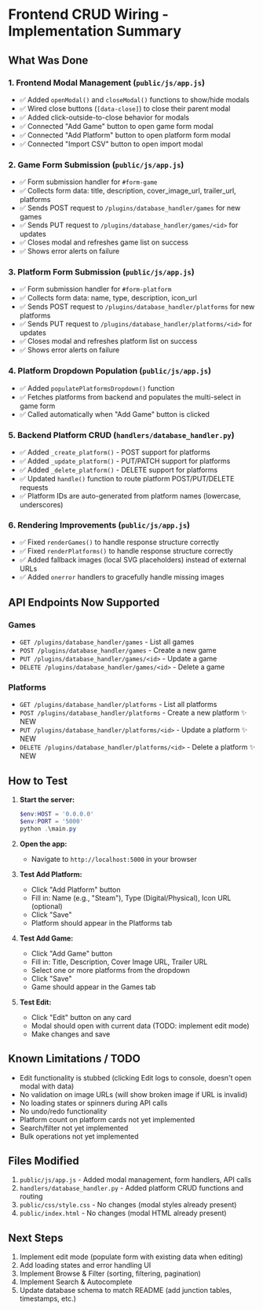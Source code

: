 # Frontend CRUD Wiring - Implementation Summary

## What Was Done

### 1. **Frontend Modal Management** (`public/js/app.js`)
- ✅ Added `openModal()` and `closeModal()` functions to show/hide modals
- ✅ Wired close buttons (`[data-close]`) to close their parent modal
- ✅ Added click-outside-to-close behavior for modals
- ✅ Connected "Add Game" button to open game form modal
- ✅ Connected "Add Platform" button to open platform form modal
- ✅ Connected "Import CSV" button to open import modal

### 2. **Game Form Submission** (`public/js/app.js`)
- ✅ Form submission handler for `#form-game`
- ✅ Collects form data: title, description, cover_image_url, trailer_url, platforms
- ✅ Sends POST request to `/plugins/database_handler/games` for new games
- ✅ Sends PUT request to `/plugins/database_handler/games/<id>` for updates
- ✅ Closes modal and refreshes game list on success
- ✅ Shows error alerts on failure

### 3. **Platform Form Submission** (`public/js/app.js`)
- ✅ Form submission handler for `#form-platform`
- ✅ Collects form data: name, type, description, icon_url
- ✅ Sends POST request to `/plugins/database_handler/platforms` for new platforms
- ✅ Sends PUT request to `/plugins/database_handler/platforms/<id>` for updates
- ✅ Closes modal and refreshes platform list on success
- ✅ Shows error alerts on failure

### 4. **Platform Dropdown Population** (`public/js/app.js`)
- ✅ Added `populatePlatformsDropdown()` function
- ✅ Fetches platforms from backend and populates the multi-select in game form
- ✅ Called automatically when "Add Game" button is clicked

### 5. **Backend Platform CRUD** (`handlers/database_handler.py`)
- ✅ Added `_create_platform()` - POST support for platforms
- ✅ Added `_update_platform()` - PUT/PATCH support for platforms
- ✅ Added `_delete_platform()` - DELETE support for platforms
- ✅ Updated `handle()` function to route platform POST/PUT/DELETE requests
- ✅ Platform IDs are auto-generated from platform names (lowercase, underscores)

### 6. **Rendering Improvements** (`public/js/app.js`)
- ✅ Fixed `renderGames()` to handle response structure correctly
- ✅ Fixed `renderPlatforms()` to handle response structure correctly
- ✅ Added fallback images (local SVG placeholders) instead of external URLs
- ✅ Added `onerror` handlers to gracefully handle missing images

## API Endpoints Now Supported

### Games
- `GET /plugins/database_handler/games` - List all games
- `POST /plugins/database_handler/games` - Create a new game
- `PUT /plugins/database_handler/games/<id>` - Update a game
- `DELETE /plugins/database_handler/games/<id>` - Delete a game

### Platforms
- `GET /plugins/database_handler/platforms` - List all platforms
- `POST /plugins/database_handler/platforms` - Create a new platform ✨ NEW
- `PUT /plugins/database_handler/platforms/<id>` - Update a platform ✨ NEW
- `DELETE /plugins/database_handler/platforms/<id>` - Delete a platform ✨ NEW

## How to Test

1. **Start the server:**
   ```powershell
   $env:HOST = '0.0.0.0'
   $env:PORT = '5000'
   python .\main.py
   ```

2. **Open the app:**
   - Navigate to `http://localhost:5000` in your browser

3. **Test Add Platform:**
   - Click "Add Platform" button
   - Fill in: Name (e.g., "Steam"), Type (Digital/Physical), Icon URL (optional)
   - Click "Save"
   - Platform should appear in the Platforms tab

4. **Test Add Game:**
   - Click "Add Game" button
   - Fill in: Title, Description, Cover Image URL, Trailer URL
   - Select one or more platforms from the dropdown
   - Click "Save"
   - Game should appear in the Games tab

5. **Test Edit:**
   - Click "Edit" button on any card
   - Modal should open with current data (TODO: implement edit mode)
   - Make changes and save

## Known Limitations / TODO

- Edit functionality is stubbed (clicking Edit logs to console, doesn't open modal with data)
- No validation on image URLs (will show broken image if URL is invalid)
- No loading states or spinners during API calls
- No undo/redo functionality
- Platform count on platform cards not yet implemented
- Search/filter not yet implemented
- Bulk operations not yet implemented

## Files Modified

1. `public/js/app.js` - Added modal management, form handlers, API calls
2. `handlers/database_handler.py` - Added platform CRUD functions and routing
3. `public/css/style.css` - No changes (modal styles already present)
4. `public/index.html` - No changes (modal HTML already present)

## Next Steps

1. Implement edit mode (populate form with existing data when editing)
2. Add loading states and error handling UI
3. Implement Browse & Filter (sorting, filtering, pagination)
4. Implement Search & Autocomplete
5. Update database schema to match README (add junction tables, timestamps, etc.)
